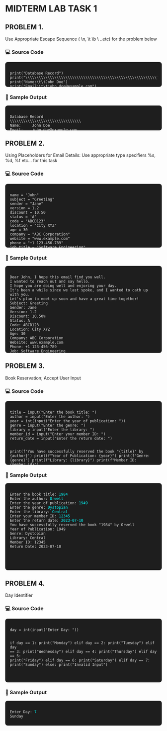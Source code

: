 # MIDTERM LAB TASK 1

## PROBLEM 1.
Use Appropriate Escape Sequence ( \n, \t \b \ ..etc) for the problem below  
  
### 💻 Source Code
<div style="background-color:#1e1e1e; color:#dcdcdc; padding:15px; border-radius:8px; height:50px; overflow-y:auto;">
<pre><code>print("Database Record") 
print("\\\\\\\\\\\\\\\\\\\\\\\\\\\\\\\\\\\\\\\\\\\\\\\\\\\\\\\\\\\\\\\\")
print("Name:\t\tJohn Doe")
print("Email:\t\tjohn.doe@example.com")
print("University: \tABC University\n")
</code></pre>
  </div>  

### 🧾 Sample Output
<div style="background-color:#1e1e1e; color:#dcdcdc; padding:15px; border-radius:8px; height:50px; overflow-y:auto;">
<pre><code>Database Record 
\\\\\\\\\\\\\\\\\\\\\\\\\\\\\\\\
Name:     John Doe
Email:    john.doe@example.com
University:     ABC University
</code></pre>
  </div>  

## PROBLEM 2.
Using Placeholders for Email Details: Use appropriate type specifiers %s, %d, %f etc... for this task  
  
### 💻 Source Code
<div style="background-color:#1e1e1e; color:#dcdcdc; padding:15px; border-radius:8px; height:175px; overflow-y:auto;">
<pre><code>name = "John" 
subject = "Greeting"
sender = "Jane"
version = 1.2
discount = 10.50
status = 'A'
code = "ABCD123"
location = "City XYZ" 
age = 30
company = "ABC Corporation"
website = "www.example.com" 
phone = "+1 123-456-789"
job_title = "Software Engineering"
department = "Engineering"

email_template = """Dear %s, I hope this email find you well.
I wanted to reach out and say hello.
I hope you are doing well and enjoring your day.
It's been a while since we last spoke, and I wanted to cath up with you.
Let's plan to meet up soon and have a great time together!
Subject: %s
Sender: %s
Version: %.1f
Discount: %.2f%
Status: %s
Code: %s
Location: %s
Age: %d
Company: %s
Website: %s
Phone: %s
Job: %s
Department: %s
"""

print(email_template % (name, subject, sender, version, discount, status, 
code, location, age, company, website, phone, job_title, department))

</code></pre>
  </div>  

### 🧾 Sample Output
<div style="background-color:#1e1e1e; color:#dcdcdc; padding:15px; border-radius:8px; height:250px; overflow-y:auto;">
<pre><code>Dear John, I hope this email find you well.
I wanted to reach out and say hello.
I hope you are doing well and enjoring your day.
It's been a while since we last spoke, and I wanted to cath up with you.
Let's plan to meet up soon and have a great time together!
Subject: Greeting
Sender: Jane
Version: 1.2
Discount: 10.50%
Status: A
Code: ABCD123
Location: City XYZ
Age: 30
Company: ABC Corporation
Website: www.example.com
Phone: +1 123-456-789
Job: Software Engineering
Department: Engineering
</code></pre>
  </div>  
  

    
## PROBLEM 3.
Book Reservation; Accept User Input  
  
### 💻 Source Code
<div style="background-color:#1e1e1e; color:#dcdcdc; padding:15px; border-radius:8px; height:175px; overflow-y:auto;">
<pre><code>title = input("Enter the book title: ")
author = input("Enter the author: ")
year = int(input("Enter the year of publication: "))
genre = input("Enter the genre: ")
library = input("Enter the library: ")
member_id = input("Enter your member ID: ")
return_date = input("Enter the return date: ")

print(f'You have successfully reserved the book "{title}" by {author}')
print(f"Year of Publication: {year}")
print(f"Genre: {genre}")
print(f"Library: {library}")
print(f"Member ID: {member_id}")
print(f"Return Date: {return_date}")
</code></pre>
  </div>  
  
### 🧾 Sample Output
<div style="background-color:#1e1e1e; color:#dcdcdc; padding:15px; border-radius:8px; height:250px; overflow-y:auto;">
<pre><code>Enter the book title: <span style="color:#00ffff;">1984</span>
Enter the author: <span style="color:#00ffff;">Orwell</span>
Enter the year of publication: <span style="color:#00ffff;">1949</span>
Enter the genre: <span style="color:#00ffff;">Dystopian</span>
Enter the library: <span style="color:#00ffff;">Central</span>
Enter your member ID: <span style="color:#00ffff;">12345</span>
Enter the return date: <span style="color:#00ffff;">2023-07-10</span>
You have successfully reserved the book "1984" by Orwell
Year of Publication: 1949
Genre: Dystopian
Library: Central
Member ID: 12345
Return Date: 2023-07-10
</code></pre>
  </div>  

## PROBLEM 4.
Day Identifier  
  
### 💻 Source Code
<div style="background-color:#1e1e1e; color:#dcdcdc; padding:15px; border-radius:8px; height:175px; overflow-y:auto;">
<pre><code>day = int(input("Enter Day: "))
  
if day == 1:
    print("Monday")
elif day == 2:
    print("Tuesday")
elif day == 3:
    print("Wednesday")
elif day == 4:
    print("Thursday")
elif day == 5:
    print("Friday")
elif day == 6:
    print("Saturday")
elif day == 7:
    print("Sunday")
else:
    print("Invalid Input")
</code></pre>
  </div>  
  
### 🧾 Sample Output
<div style="background-color:#1e1e1e; color:#dcdcdc; padding:15px; border-radius:8px; height:50px; overflow-y:auto;">
<pre><code>Enter Day: <span style="color:#00ffff;">7</span>
Sunday
</code></pre>
  </div>  
